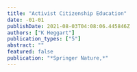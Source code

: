 ```yaml
---
title: "Activist Citizenship Education"
date: -01-01
publishDate: 2021-08-03T04:08:06.445846Z
authors: ["K Heggart"]
publication_types: ["5"]
abstract: ""
featured: false
publication: "*Springer Nature,*"
---
```


